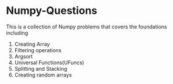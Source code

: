 # Numpy-Questions
This is a collection of Numpy problems that covers the foundations including
1. Creating Array
2. Filtering operations
3. Argsort 
4. Universal Functions(UFuncs)
5. Splitting and Stacking
6. Creating random arrays
